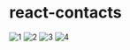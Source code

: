 # react-contacts
![1](https://user-images.githubusercontent.com/26092150/44319795-0d082300-a40c-11e8-8b4d-4a2fddf71cd9.JPG)
![2](https://user-images.githubusercontent.com/26092150/44319796-0d082300-a40c-11e8-8bba-cfe003941e5b.JPG)
![3](https://user-images.githubusercontent.com/26092150/44319797-0d082300-a40c-11e8-80a9-55c6e938d38c.JPG)
![4](https://user-images.githubusercontent.com/26092150/44319794-0d082300-a40c-11e8-9cbf-804cd78da439.JPG)
